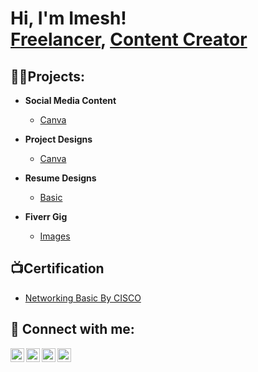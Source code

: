 <h1>Hi, I'm Imesh! <br/><a href="https://github.com/imadhubhashitha">Freelancer</a>, <a href="https://www.linkedin.com/in/imadhubhashitha/">Content Creator</a> </h1>

<h2>👨‍💻Projects:</h2>

- <b>Social Media Content</b>
  - [Canva](https://github.com/imadhubhashitha/Social-Media-Content/tree/main)
  
- <b>Project Designs</b>
  - [Canva](  https://github.com/imadhubhashitha/Project-Designs)

- <b>Resume Designs</b>
  - [Basic](https://github.com/imadhubhashitha/Resume-Design)
 
- <b>Fiverr Gig</b>
  - [Images](https://github.com/imadhubhashitha/fiverr)


<h2>📺Certification</h2>

- [Networking Basic By CISCO](https://www.credly.com/badges/ac10fc6e-af9c-44c0-be88-6c43f0ce690e)


<h2> 🤳 Connect with me:</h2>

<a href="https://www.youtube.com/c/imadhubhashitha" target="_blank">
  <img align="left" alt="imadhubhashitha | YouTube" width="22px" src="https://cdn.jsdelivr.net/npm/simple-icons@v3/icons/youtube.svg" />
</a>
<a href="https://twitter.com/imadhubhashitha" target="_blank">
  <img align="left" alt="imadhubhashitha | Twitter" width="22px" src="https://cdn.jsdelivr.net/npm/simple-icons@v3/icons/twitter.svg" />
</a>
<a href="https://linkedin.com/in/imadhubhashitha" target="_blank">
  <img align="left" alt="imadhubhashitha | LinkedIn" width="22px" src="https://cdn.jsdelivr.net/npm/simple-icons@v3/icons/linkedin.svg" />
</a>
<a href="https://www.instagram.com/imadhubhashitha/" target="_blank">
  <img align="left" alt="imadhubhashitha | Instagram" width="22px" src="https://cdn.jsdelivr.net/npm/simple-icons@v3/icons/instagram.svg" />
</a>

<!--
**joshmadakor1/joshmadakor1** is a ✨ _special_ ✨ repository because its `README.md` (this file) appears on your GitHub profile.

Here are some ideas to get you started:

- 🔭 I’m currently working on ...
- 🌱 I’m currently learning ...
- 👯 I’m looking to collaborate on ...
- 🤔 I’m looking for help with ...
- 💬 Ask me about ...
- 📫 How to reach me: ...
- 😄 Pronouns: ...
- ⚡ Fun fact: ...
-->
